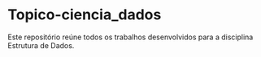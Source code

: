 # Topico-ciencia_dados
Este repositório reúne todos os trabalhos desenvolvidos para a disciplina Estrutura de Dados.
